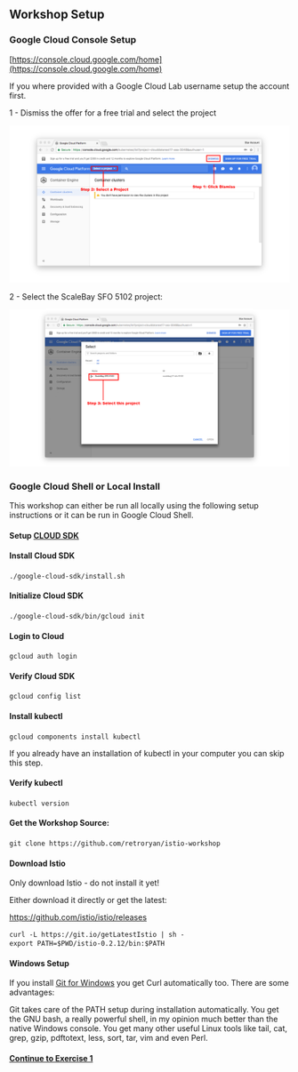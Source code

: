 ## Workshop Setup

###  Google Cloud Console Setup

[https://console.cloud.google.com/home](https://console.cloud.google.com/home)

If you where provided with a Google Cloud Lab username setup the account first.

1 - Dismiss the offer for a free trial and select the project

![Google Cloud Console Setup](../images/homescreen.png)

2 - Select the ScaleBay SFO 5102 project:

![Google Cloud Console Setup 2](../images/homescreen2.png)

###  Google Cloud Shell or Local Install

This workshop can either be run all locally using the following setup instructions or it can be run in Google Cloud Shell.

#### Setup [CLOUD SDK](https://cloud.google.com/sdk/)

####  Install Cloud SDK

  `./google-cloud-sdk/install.sh`

#### Initialize Cloud SDK

  `./google-cloud-sdk/bin/gcloud init`

#### Login to Cloud

  `gcloud auth login`

#### Verify Cloud SDK

  `gcloud config list`

#### Install kubectl

  `gcloud components install kubectl`

If you already have an installation of kubectl in your computer you can skip this step.

#### Verify kubectl
  `kubectl version`

#### Get the Workshop Source:

  `git clone https://github.com/retroryan/istio-workshop`


#### Download Istio

Only download Istio - do not install it yet!

Either download it directly or get the latest:

https://github.com/istio/istio/releases

```
curl -L https://git.io/getLatestIstio | sh -
export PATH=$PWD/istio-0.2.12/bin:$PATH
```

#### Windows Setup

If you install [Git for Windows](https://git-scm.com/downloads) you get Curl automatically too. There are some advantages:

Git takes care of the PATH setup during installation automatically.
You get the GNU bash, a really powerful shell, in my opinion much better than the native Windows console.
You get many other useful Linux tools like tail, cat, grep, gzip, pdftotext, less, sort, tar, vim and even Perl.

#### [Continue to Exercise 1](../exercise-1/README.md)
